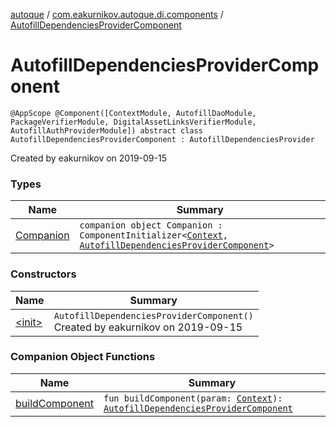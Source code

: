 [autoque](../../index.md) / [com.eakurnikov.autoque.di.components](../index.md) / [AutofillDependenciesProviderComponent](./index.md)

# AutofillDependenciesProviderComponent

`@AppScope @Component([ContextModule, AutofillDaoModule, PackageVerifierModule, DigitalAssetLinksVerifierModule, AutofillAuthProviderModule]) abstract class AutofillDependenciesProviderComponent : AutofillDependenciesProvider`

Created by eakurnikov on 2019-09-15

### Types

| Name | Summary |
|---|---|
| [Companion](-companion/index.md) | `companion object Companion : ComponentInitializer<`[`Context`](https://developer.android.com/reference/android/content/Context.html)`, `[`AutofillDependenciesProviderComponent`](./index.md)`>` |

### Constructors

| Name | Summary |
|---|---|
| [&lt;init&gt;](-init-.md) | `AutofillDependenciesProviderComponent()`<br>Created by eakurnikov on 2019-09-15 |

### Companion Object Functions

| Name | Summary |
|---|---|
| [buildComponent](build-component.md) | `fun buildComponent(param: `[`Context`](https://developer.android.com/reference/android/content/Context.html)`): `[`AutofillDependenciesProviderComponent`](./index.md) |
